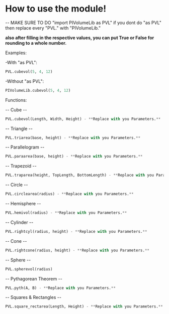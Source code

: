 # How to use the module!

-- MAKE SURE TO DO "import PIVolumeLib as PVL"
if you dont do "as PVL" then replace every "PVL." with "PIVolumeLib."


**also after filling in the respective values, you can put True or False for rounding to a whole number.**


Examples:

-With "as PVL":
```python
PVL.cubevol(5, 4, 12)
```

-Without "as PVL":
```python
PIVolumeLib.cubevol(5, 4, 12)
```

Functions:

-- Cube --
```python
PVL.cubevol(Length, Width, Height) - **Replace with you Parameters.**
```

-- Triangle --
```python
PVL.triarea(base, height) - **Replace with you Parameters.**
```

-- Parallelogram --
```python
PVL.paraarea(base, height) - **Replace with you Parameters.**
```

-- Trapezoid --
```python
PVL.traparea(height, TopLength, BottomLength) - **Replace with you Parameters.**
```

-- Circle --
```python
PVL.circlearea(radius) - **Replace with you Parameters.**
```

-- Hemisphere --
```python
PVL.hemivol(radius) - **Replace with you Parameters.**
```

-- Cylinder --
```python
PVL.rightcyl(radius, height) - **Replace with you Parameters.**
```

-- Cone --
```python
PVL.rightcone(radius, height) - **Replace with you Parameters.**
```

-- Sphere --
```python
PVL.spherevol(radius)
```

-- Pythagorean Theorem --
```python
PVL.pyth(A, B) - **Replace with you Parameters.**
```

-- Squares & Rectangles --
```python
PVL.square_rectarea(Length, Height) - **Replace with you Parameters.**
```
